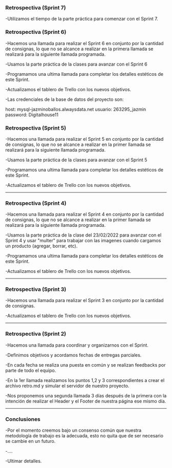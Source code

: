 ### Retrospectiva (Sprint 7)

-Utilizamos el tiempo de la parte práctica para comenzar con el Sprint 7.


### Retrospectiva (Sprint 6)

-Hacemos una llamada para realizar el Sprint 6 en conjunto por la cantidad de consignas, lo que no se alcance a realizar en la primera llamada se realizará para la siguiente llamada programada.

-Usamos la parte práctica de la clases para avanzar con el Sprint 6

-Programamos una ultima llamada para completar los detalles estéticos de este Sprint.

-Actualizamos el tablero de Trello con los nuevos objetivos.

-Las credenciales de la base de datos del proyecto son: 

host: mysql-jazminoballos.alwaysdata.net
usuario: 263295_jazmin
password: Digitalhouse11


### Retrospectiva (Sprint 5)

-Hacemos una llamada para realizar el Sprint 5 en conjunto por la cantidad de consignas, lo que no se alcance a realizar en la primer llamada se realizará para la siguiente llamada programada.

-Usamos la parte práctica de la clases para avanzar con el Sprint 5

-Programamos una ultima llamada para completar los detalles estéticos de este Sprint.

-Actualizamos el tablero de Trello con los nuevos objetivos.

***
### Retrospectiva (Sprint 4)

-Hacemos una llamada para realizar el Sprint 4 en conjunto por la cantidad de consignas, lo que no se alcance a realizar en la primer llamada se realizará para la siguiente llamada programada.

-Usamos la parte práctica de la clase del 23/02/2022 para avanzar con el Sprint 4 y usar "multer" para trabajar con las imagenes cuando cargamos un producto (agregar, borrar, etc).

-Programamos una ultima llamada para completar los detalles estéticos de este Sprint.

-Actualizamos el tablero de Trello con los nuevos objetivos.

***
### Retrospectiva (Sprint 3)

-Hacemos una llamada para realizar el Sprint 3 en conjunto por la cantidad de consignas.

-Actualizamos el tablero de Trello con los nuevos objetivos.

***
### Retrospectiva (Sprint 2)


-Hacemos una llamada para coordinar y organizarnos con el Sprint.

-Definimos objetivos y acordamos fechas de entregas parciales.

-En cada fecha se realiza una puesta en común y se realizan feedbacks por parte de todo el equipo.

-En la 1er llamada realizamos los puntos 1,2 y 3 correspondientes a crear el archivo retro.md y simular el servidor de nuestro proyecto.

-Nos proponemos una segunda llamada 3 días después de la primera con la intención de realizar el Header y el Footer de nuestra página ese mismo día.

***

### Conclusiones


-Por el momento creemos bajo un consenso común que nuestra metodología de trabajo es la adecuada, esto no quita que de ser necesario se cambie en un futuro.


-....


-Ultimar detalles.
